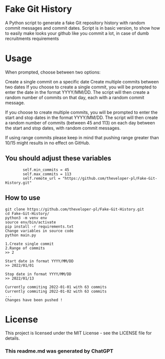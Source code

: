 # Fake Git History
A Python script to generate a fake Git repository history with random commit messages and commit dates. Script is in basic version, to show how to easily make looks your github like you commit a lot, in case of dumb recruitments requirements

# Usage
 When prompted, choose between two options:

Create a single commit on a specific date
Create multiple commits between two dates
If you choose to create a single commit, you will be prompted to enter the date in the format YYYY/MM/DD. The script will then create a random number of commits on that day, each with a random commit message.

If you choose to create multiple commits, you will be prompted to enter the start and stop dates in the format YYYY/MM/DD. The script will then create a random number of commits (between 45 and 113) on each day between the start and stop dates, with random commit messages.

If using range commits please keep in mind that pushing range greater than 10/15 might results in no effect on GitHub.

## You should adjust these variables 
```
        self.min_commits = 45
        self.max_commits = 113
        self.remote_url = "https://github.com/theveloper-pl/Fake-Git-History.git"
```
## How to use
``````
git clone https://github.com/theveloper-pl/Fake-Git-History.git
cd Fake-Git-History/
python3 -m venv env
source env/bin/activate
pip install -r requirements.txt
Change variables in source code
python main.py

1.Create single commit
2.Range of commits
>> 2

Start date in format YYYY/MM/DD
>> 2022/01/01

Stop date in format YYYY/MM/DD
>> 2022/01/13

Currently commiting 2022-01-01 with 63 commits
Currently commiting 2022-01-02 with 63 commits
...
Changes have been pushed !
``````



# License
This project is licensed under the MIT License - see the LICENSE file for details.


### This readme.md was generated by ChatGPT
